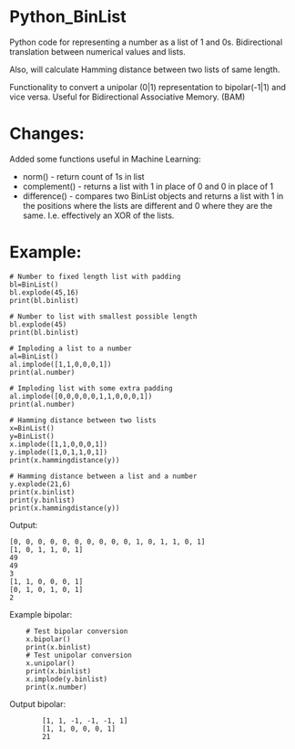 # Python_BinList
Python code for representing a number as a list of 1 and 0s. Bidirectional translation between numerical values and lists.

Also, will calculate Hamming distance between two lists of same length.

Functionality to convert a unipolar (0|1) representation to bipolar(-1|1) and vice versa. Useful for Bidirectional Associative Memory. (BAM)

# Changes:
Added some functions useful in Machine Learning:

- norm() - return count of 1s in list
- complement() - returns a list with 1 in place of 0 and 0 in place of 1
- difference() - compares two BinList objects and returns a list with 1 in the positions where the lists are different and 0 where they are the same. I.e. effectively an XOR of the lists.

# Example:
```
# Number to fixed length list with padding
bl=BinList()
bl.explode(45,16)
print(bl.binlist)

# Number to list with smallest possible length 
bl.explode(45)
print(bl.binlist)

# Imploding a list to a number
al=BinList()
al.implode([1,1,0,0,0,1])
print(al.number)

# Imploding list with some extra padding
al.implode([0,0,0,0,0,1,1,0,0,0,1])
print(al.number)

# Hamming distance between two lists
x=BinList()
y=BinList()
x.implode([1,1,0,0,0,1])
y.implode([1,0,1,1,0,1])
print(x.hammingdistance(y))

# Hamming distance between a list and a number
y.explode(21,6)
print(x.binlist)
print(y.binlist)	
print(x.hammingdistance(y))
```

Output:
```
[0, 0, 0, 0, 0, 0, 0, 0, 0, 0, 1, 0, 1, 1, 0, 1]
[1, 0, 1, 1, 0, 1]
49
49
3
[1, 1, 0, 0, 0, 1]
[0, 1, 0, 1, 0, 1]
2
```
Example bipolar:
```
    # Test bipolar conversion
    x.bipolar()
    print(x.binlist)
    # Test unipolar conversion
    x.unipolar()
    print(x.binlist)
    x.implode(y.binlist)
    print(x.number)
```
Output bipolar:
```
        [1, 1, -1, -1, -1, 1]
        [1, 1, 0, 0, 0, 1]
        21
```
